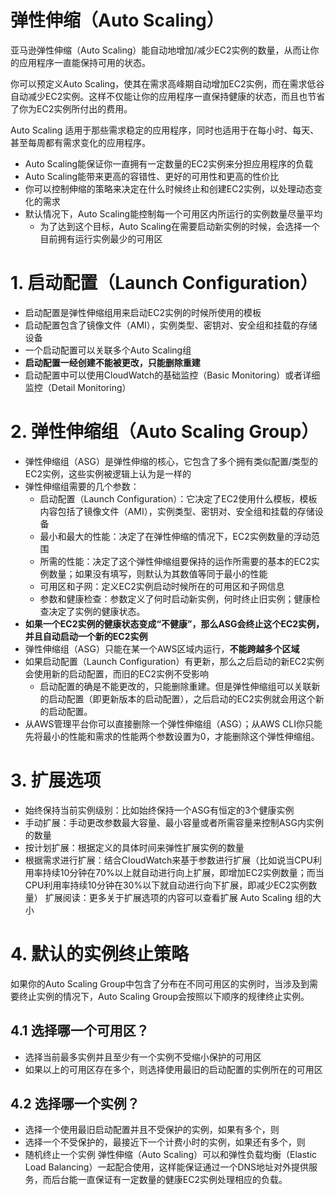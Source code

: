 # 弹性伸缩（Auto Scaling）
亚马逊弹性伸缩（Auto Scaling）能自动地增加/减少EC2实例的数量，从而让你的应用程序一直能保持可用的状态。

你可以预定义Auto Scaling，使其在需求高峰期自动增加EC2实例，而在需求低谷自动减少EC2实例。这样不仅能让你的应用程序一直保持健康的状态，而且也节省了你为EC2实例所付出的费用。

Auto Scaling 适用于那些需求稳定的应用程序，同时也适用于在每小时、每天、甚至每周都有需求变化的应用程序。

- Auto Scaling能保证你一直拥有一定数量的EC2实例来分担应用程序的负载
- Auto Scaling能带来更高的容错性、更好的可用性和更高的性价比
- 你可以控制伸缩的策略来决定在什么时候终止和创建EC2实例，以处理动态变化的需求
- 默认情况下，Auto Scaling能控制每一个可用区内所运行的实例数量尽量平均
  - 为了达到这个目标，Auto Scaling在需要启动新实例的时候，会选择一个目前拥有运行实例最少的可用区
  
# 1. 启动配置（Launch Configuration）
- 启动配置是弹性伸缩组用来启动EC2实例的时候所使用的模板
- 启动配置包含了镜像文件（AMI），实例类型、密钥对、安全组和挂载的存储设备
- 一个启动配置可以关联多个Auto Scaling组
- **启动配置一经创建不能被更改，只能删除重建**
- 启动配置中可以使用CloudWatch的基础监控（Basic Monitoring）或者详细监控（Detail Monitoring）
# 2. 弹性伸缩组（Auto Scaling Group）
- 弹性伸缩组（ASG）是弹性伸缩的核心，它包含了多个拥有类似配置/类型的EC2实例，这些实例被逻辑上认为是一样的
- 弹性伸缩组需要的几个参数：
  - 启动配置（Launch Configuration）：它决定了EC2使用什么模板，模板内容包括了镜像文件（AMI），实例类型、密钥对、安全组和挂载的存储设备
  - 最小和最大的性能：决定了在弹性伸缩的情况下，EC2实例数量的浮动范围
  - 所需的性能：决定了这个弹性伸缩组要保持的运作所需要的基本的EC2实例数量；如果没有填写，则默认为其数值等同于最小的性能
  - 可用区和子网：定义EC2实例启动时候所在的可用区和子网信息
  - 参数和健康检查：参数定义了何时启动新实例，何时终止旧实例；健康检查决定了实例的健康状态。
- **如果一个EC2实例的健康状态变成“不健康”，那么ASG会终止这个EC2实例，并且自动启动一个新的EC2实例**
- 弹性伸缩组（ASG）只能在某一个AWS区域内运行，**不能跨越多个区域**
- 如果启动配置（Launch Configuration）有更新，那么之后启动的新EC2实例会使用新的启动配置，而旧的EC2实例不受影响
  - 启动配置的确是不能更改的，只能删除重建。但是弹性伸缩组可以关联新的启动配置（即更新版本的启动配置），之后启动的EC2实例就会用这个新的启动配置。
- 从AWS管理平台你可以直接删除一个弹性伸缩组（ASG）；从AWS CLI你只能先将最小的性能和需求的性能两个参数设置为0，才能删除这个弹性伸缩组。
# 3. 扩展选项
- 始终保持当前实例级别：比如始终保持一个ASG有恒定的3个健康实例
- 手动扩展：手动更改参数最大容量、最小容量或者所需容量来控制ASG内实例的数量
- 按计划扩展：根据定义的具体时间来弹性扩展实例的数量
- 根据需求进行扩展：结合CloudWatch来基于参数进行扩展（比如说当CPU利用率持续10分钟在70%以上就自动进行向上扩展，即增加EC2实例数量；而当CPU利用率持续10分钟在30%以下就自动进行向下扩展，即减少EC2实例数量）
扩展阅读：更多关于扩展选项的内容可以查看扩展 Auto Scaling 组的大小

# 4. 默认的实例终止策略
如果你的Auto Scaling Group中包含了分布在不同可用区的实例时，当涉及到需要终止实例的情况下，Auto Scaling Group会按照以下顺序的规律终止实例。

## 4.1 选择哪一个可用区？
- 选择当前最多实例并且至少有一个实例不受缩小保护的可用区
- 如果以上的可用区存在多个，则选择使用最旧的启动配置的实例所在的可用区
## 4.2 选择哪一个实例？
- 选择一个使用最旧启动配置并且不受保护的实例，如果有多个，则
- 选择一个不受保护的，最接近下一个计费小时的实例，如果还有多个，则
- 随机终止一个实例
弹性伸缩（Auto Scaling）可以和弹性负载均衡（Elastic Load Balancing）一起配合使用，这样能保证通过一个DNS地址对外提供服务，而后台能一直保证有一定数量的健康EC2实例处理相应的负载。
